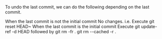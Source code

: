 To undo the last commit, we can do the following depending on the last commit.

When the last commit is not the initial commit
No changes. i.e. Execute git reset HEAD~
When the last commit is the initial commit
Execute git update-ref -d HEAD followed by git rm -fr . git rm --cached -r .